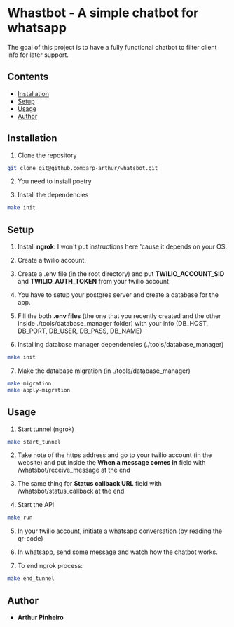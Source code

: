 # Whastbot - A simple chatbot for whatsapp

The goal of this project is to have a fully functional chatbot to filter client info for later support.

## Contents
- [Installation](#installation)
- [Setup](#setup)
- [Usage](#usage)
- [Author](#author)

## Installation
1. Clone the repository
```bash
git clone git@github.com:arp-arthur/whatsbot.git
```

2. You need to install poetry

3. Install the dependencies
```bash
make init
```

## Setup

1. Install **ngrok**: I won't put instructions here 'cause it depends on your OS.

2. Create a twilio account.

3. Create a .env file (in the root directory) and put **TWILIO_ACCOUNT_SID** and **TWILIO_AUTH_TOKEN** from your twilio account

4. You have to setup your postgres server and create a database for the app.

5. Fill the both **.env files** (the one that you recently created and the other inside ./tools/database_manager folder) with your info (DB_HOST, DB_PORT, DB_USER, DB_PASS, DB_NAME)

6. Installing database manager dependencies (./tools/database_manager)
```bash
make init
```

7. Make the database migration (in ./tools/database_manager)
```bash
make migration
make apply-migration
```

## Usage

1. Start tunnel (ngrok)
```bash
make start_tunnel
```

2. Take note of the https address and go to your twilio account (in the website) and put inside the **When a message comes in** field with /whatsbot/receive_message at the end

3. The same thing for **Status callback URL** field with /whatsbot/status_callback at the end

4. Start the API
```bash
make run
```

5. In your twilio account, initiate a whatsapp conversation (by reading the qr-code)

6. In whatsapp, send some message and watch how the chatbot works.

7. To end ngrok process:
```bash
make end_tunnel
```

## Author
- **Arthur Pinheiro**  